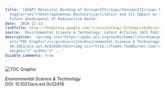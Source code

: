 ```yaml
---
title: '[ASAP] Molecular Binding of Eu<sup>III</sup>/Cm<sup>III</sup> by S<italic
  toggle="yes">tenotrophomonas bentonitica</italic> and Its Impact on the Safety of
  Future Geodisposal of Radioactive Waste'
date: '2020-11-13'
linkTitle: http://feedproxy.google.com/~r/acs/esthag/~3/ChepLizEeEk/acs.est.0c02418
source: 'Environmental Science & Technology: Latest Articles (ACS Publications)'
description: '<p><img src="https://pubs.acs.org/na101/home/literatum/publisher/achs/journals/content/esthag/0/esthag.ahead-of-print/acs.est.0c02418/20201113/images/medium/es0c02418_0007.gif"
  alt="TOC Graphic"/></p><div><cite>Environmental Science & Technology</cite></div><div>DOI:
  10.1021/acs.est.0c02418</div><img src="http://feeds.feedburner.com/~r/acs/esthag/~4/ChepLizEeEk"
  height="1" width="1" ...'
disable_comments: true
---
```

<p><img src="https://pubs.acs.org/na101/home/literatum/publisher/achs/journals/content/esthag/0/esthag.ahead-of-print/acs.est.0c02418/20201113/images/medium/es0c02418_0007.gif" alt="TOC Graphic"/></p><div><cite>Environmental Science & Technology</cite></div><div>DOI: 10.1021/acs.est.0c02418</div><img src="http://feeds.feedburner.com/~r/acs/esthag/~4/ChepLizEeEk" height="1" width="1" ...